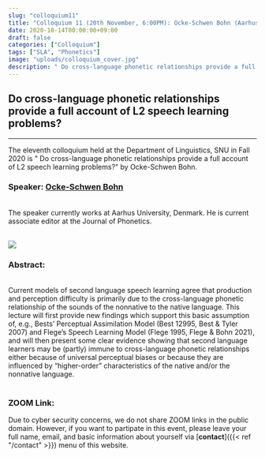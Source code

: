 ```yaml
---
slug: "colloquium11"
title: "Colloquium 11 (20th November, 6:00PM): Ocke-Schwen Bohn (Aarhus University)"
date: 2020-10-14T00:00:00+09:00
draft: false
categories: ["Colloquium"]
tags: ["SLA", "Phonetics"]
image: "uploads/colloquium_cover.jpg"
description: " Do cross-language phonetic relationships provide a full account of L2 speech learning problems? by Ocke-Schwen Bohn"
---
```


## Do cross-language phonetic relationships provide a full account of L2 speech learning problems?

---

The eleventh colloquium held at the Department of Linguistics, SNU in Fall 2020 is " Do cross-language phonetic relationships provide a full account of L2 speech learning problems?" by Ocke-Schwen Bohn.

### Speaker: <a class=intro-link href="https://pure.au.dk/portal/en/persons/ockeschwen-bohn(a8cfb317-189e-4f8a-8324-4ffee39f8c54).html">Ocke-Schwen Bohn</a>

<br/>
The speaker currently works at Aarhus University, Denmark. He is current associate editor at the Journal of Phonetics.
<br/><br/>

![ ](/profiles/Ocke_Bohn_image.jpg#floatleft)

### Abstract:

<br/>
Current models of second language speech learning agree that production and perception difficulty is primarily due to the cross-language phonetic relationship of the sounds of the nonnative to the native language. This lecture will first provide new findings which support this basic assumption of, e.g., Bests’ Perceptual Assimilation Model (Best 12995, Best & Tyler 2007) and Flege’s Speech Learning Model (Flege 1995, Flege & Bohn 2021), and will then present some clear evidence showing that second language learners may be (partly) immune to cross-language phonetic relationships either because of universal perceptual biases or because they are influenced by “higher-order” characteristics of the native and/or the nonnative language.
<br/><br/>

### ZOOM Link:

Due to cyber security concerns, we do not share ZOOM links in the public domain. However, if you want to partipate in this event, please leave your full name, email, and basic information about yourself via [**contact**]({{< ref "/contact" >}}) menu of this website.
